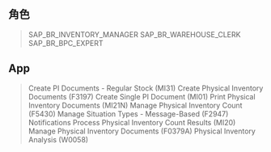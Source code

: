 ## 角色
> SAP_BR_INVENTORY_MANAGER
> SAP_BR_WAREHOUSE_CLERK
> SAP_BR_BPC_EXPERT
## App
> Create PI Documents - Regular Stock (MI31)
> Create Physical Inventory Documents (F3197)
> Create Single PI Document (MI01)
> Print Physical Inventory Documents (MI21N)
> Manage Physical Inventory Count (F5430)
> Manage Situation Types - Message-Based (F2947)
> Notifications
> Process Physical Inventory Count Results (MI20)
> Manage Physical Inventory Documents (F0379A)
> Physical Inventory Analysis (W0058)